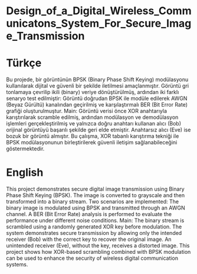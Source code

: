 # Design_of_a_Digital_Wireless_Communicatons_System_For_Secure_Image_Transmission
# Türkçe
Bu projede, bir görüntünün BPSK (Binary Phase Shift Keying) modülasyonu kullanılarak dijital ve güvenli bir şekilde iletilmesi amaçlanmıştır. Görüntü gri tonlamaya çevrilip ikili (binary) veriye dönüştürülmüş, ardından iki farklı senaryo test edilmiştir:
    Görüntü doğrudan BPSK ile modüle edilerek AWGN (Beyaz Gürültü) kanalından geçirilmiş ve karşılaştırmalı BER (Bit Error Rate) grafiği oluşturulmuştur.
    Main: Görüntü verisi önce XOR anahtarıyla karıştırılarak scramble edilmiş, ardından modülasyon ve demodülasyon işlemleri gerçekleştirilmiş ve yalnızca doğru anahtarı kullanan alıcı (Bob) orijinal görüntüyü başarılı şekilde geri elde etmiştir. Anahtarsız alıcı (Eve) ise bozuk bir görüntü almıştır.
Bu çalışma, XOR tabanlı karıştırma tekniği ile BPSK modülasyonunun birleştirilerek güvenli iletişim sağlanabileceğini göstermektedir.

# English
This project demonstrates secure digital image transmission using Binary Phase Shift Keying (BPSK). The image is converted to grayscale and then transformed into a binary stream. Two scenarios are implemented:
    The binary image is modulated using BPSK and transmitted through an AWGN channel. A BER (Bit Error Rate) analysis is performed to evaluate the performance under different noise conditions.
    Main: The binary stream is scrambled using a randomly generated XOR key before modulation. The system demonstrates secure transmission by allowing only the intended receiver (Bob) with the correct key to recover the original image. An unintended receiver (Eve), without the key, receives a distorted image.
This project shows how XOR-based scrambling combined with BPSK modulation can be used to enhance the security of wireless digital communication systems.
